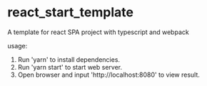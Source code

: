 # react_start_template
A template for react SPA project with typescript and webpack

usage:
1. Run 'yarn' to install dependencies.
2. Run 'yarn start' to start web server.
3. Open browser and input 'http://localhost:8080' to view result.
